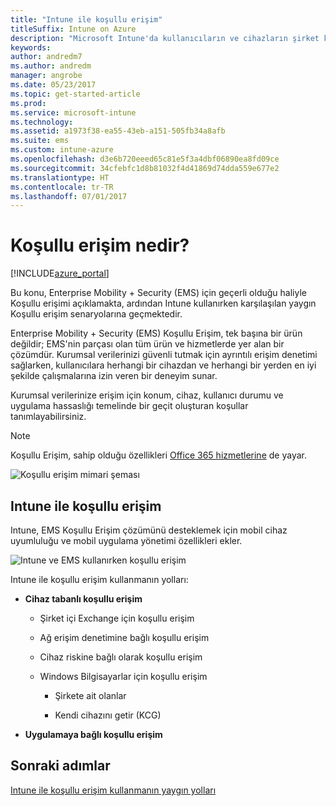 ```yaml
---
title: "Intune ile koşullu erişim"
titleSuffix: Intune on Azure
description: "Microsoft Intune'da kullanıcıların ve cihazların şirket kaynaklarına erişmek için uymaları gereken koşulları tanımlamayı öğrenin.\""
keywords: 
author: andredm7
ms.author: andredm
manager: angrobe
ms.date: 05/23/2017
ms.topic: get-started-article
ms.prod: 
ms.service: microsoft-intune
ms.technology: 
ms.assetid: a1973f38-ea55-43eb-a151-505fb34a8afb
ms.suite: ems
ms.custom: intune-azure
ms.openlocfilehash: d3e6b720eeed65c81e5f3a4dbf06890ea8fd09ce
ms.sourcegitcommit: 34cfebfc1d8b81032f4d41869d74dda559e677e2
ms.translationtype: HT
ms.contentlocale: tr-TR
ms.lasthandoff: 07/01/2017
---
```

# <a name="whats-conditional-access"></a>Koşullu erişim nedir?

[!INCLUDE[azure_portal](./includes/azure_portal.md)]

Bu konu, Enterprise Mobility + Security (EMS) için geçerli olduğu haliyle Koşullu erişimi açıklamakta, ardından Intune kullanırken karşılaşılan yaygın Koşullu erişim senaryolarına geçmektedir.

Enterprise Mobility + Security (EMS) Koşullu Erişim, tek başına bir ürün değildir; EMS'nin parçası olan tüm ürün ve hizmetlerde yer alan bir çözümdür. Kurumsal verilerinizi güvenli tutmak için ayrıntılı erişim denetimi sağlarken, kullanıcılara herhangi bir cihazdan ve herhangi bir yerden en iyi şekilde çalışmalarına izin veren bir deneyim sunar.

Kurumsal verilerinize erişim için konum, cihaz, kullanıcı durumu ve uygulama hassaslığı temelinde bir geçit oluşturan koşullar tanımlayabilirsiniz.

> [!NOTE] 
> Koşullu Erişim, sahip olduğu özellikleri [Office 365 hizmetlerine](https://blogs.technet.microsoft.com/wbaer/2017/02/17/conditional-access-policies-with-sharepoint-online-and-onedrive-for-business/) de yayar.

![Koşullu erişim mimari şeması](./media/ca-diagram-1.png)

## <a name="conditional-access-with-intune"></a>Intune ile koşullu erişim

Intune, EMS Koşullu Erişim çözümünü desteklemek için mobil cihaz uyumluluğu ve mobil uygulama yönetimi özellikleri ekler.

![Intune ve EMS kullanırken koşullu erişim](./media/intune-with-ca-1.png)

Intune ile koşullu erişim kullanmanın yolları:

-   **Cihaz tabanlı koşullu erişim**

    -   Şirket içi Exchange için koşullu erişim

    -   Ağ erişim denetimine bağlı koşullu erişim

    -   Cihaz riskine bağlı olarak koşullu erişim

    -   Windows Bilgisayarlar için koşullu erişim

        -   Şirkete ait olanlar

        -   Kendi cihazını getir (KCG)

-   **Uygulamaya bağlı koşullu erişim**

## <a name="next-steps"></a>Sonraki adımlar

[Intune ile koşullu erişim kullanmanın yaygın yolları](conditional-access-intune-common-ways-use.md)